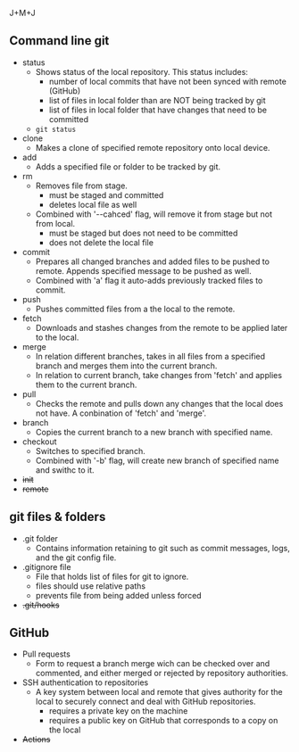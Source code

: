 J+M+J
## Command line git

- status
  - Shows status of the local repository. This status includes:
    - number of local commits that have not been synced with remote (GitHub)
    - list of files in local folder than are NOT being tracked by git
    - list of files in local folder that have changes that need to be committed
  - `git status`
- clone
  - Makes a clone of specified remote repository onto local device.
- add
  - Adds a specified file or folder to be tracked by git.
- rm
  - Removes file from stage.
    - must be staged and committed
    - deletes local file as well
  - Combined with '--cahced' flag, will remove it from stage but not from local.
    - must be staged but does not need to be committed
    - does not delete the local file
- commit
  - Prepares all changed branches and added files to be pushed to remote. Appends specified message to be pushed as well.
  - Combined with 'a' flag it auto-adds previously tracked files to commit.  
- push
  - Pushes committed files from a the local to the remote.
- fetch
  - Downloads and stashes changes from the remote to be applied later to the local.
- merge
  - In relation different branches, takes in all files from a specified branch and merges them into the current branch.
  - In relation to current branch, take changes from 'fetch' and applies them to the current branch.
- pull
  - Checks the remote and pulls down any changes that the local does not have. A conbination of 'fetch' and 'merge'. 
- branch
  - Copies the current branch to a new branch with specified name.
- checkout
  - Switches to specified branch.
  - Combined with '-b' flag, will create new branch of specified name and swithc to it.
- ~~init~~
- ~~remote~~

## git files & folders

- .git folder
  - Contains information retaining to git such as commit messages, logs, and the git config file. 
- .gitignore file
    - File that holds list of files for git to ignore.
    - files should use relative paths
    - prevents file from being added unless forced
- ~~.git/hooks~~

## GitHub

- Pull requests
  - Form to request a branch merge wich can be checked over and commented, and either merged or rejected by repository authorities.
- SSH authentication to repositories
  - A key system between local and remote that gives authority for the local to securely connect and deal with GitHub repositories.
    - requires a private key on the machine
    - requires a public key on GitHub that corresponds to a copy on the local 
- ~~Actions~~

